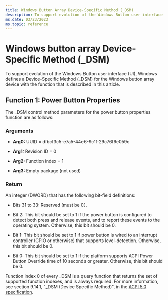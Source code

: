 ```yaml
---
title: Windows Button Array Device-Specific Method (_DSM)
description: To support evolution of the Windows Button user interface (UI), Windows defines a Device-Specific Method (_DSM) for the Windows button array device.
ms.date: 03/23/2023
ms.topic: reference
---
```


# Windows button array Device-Specific Method (_DSM)

To support evolution of the Windows Button user interface (UI), Windows defines a Device-Specific Method (_DSM) for the Windows button array device with the function that is described in this article.

## Function 1: Power Button Properties

The _DSM control method parameters for the power button properties function are as follows:

### Arguments

- **Arg0:** UUID = dfbcf3c5-e7a5-44e6-9c1f-29c76f6e059c

- **Arg1:** Revision ID = 0

- **Arg2:** Function index = 1

- **Arg3:** Empty package (not used)

### Return

An integer (DWORD) that has the following bit-field definitions:

- Bits 31 to 33: Reserved (must be 0).

- Bit 2: This bit should be set to 1 if the power button is configured to detect both press and release events, and to report these events to the operating system. Otherwise, this bit should be 0.

- Bit 1: This bit should be set to 1 if power button is wired to an interrupt controller (GPIO or otherwise) that supports level-detection. Otherwise, this bit should be 0.

- Bit 0: This bit should be set to 1 if the platform supports ACPI Power Button Override time of 10 seconds or greater. Otherwise, this bit should be 0.

Function index 0 of every _DSM is a query function that returns the set of supported function indexes, and is always required. For more information, see section 9.14.1, "_DSM (Device Specific Method)", in the [ACPI 5.0 specification](https://uefi.org/specifications).

